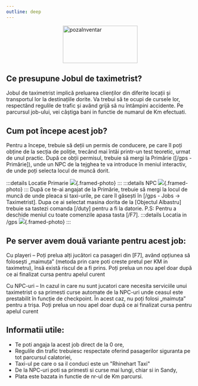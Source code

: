 ```yaml
---
outline: deep
---
```


<img src="https://www.pngplay.com/wp-content/uploads/12/Taxi-Driver-Transparent-File.png" alt="pozaInventar" width="200" height="100" style="display: block; margin: 0px auto;" >

## Ce presupune Jobul de taximetrist?
Jobul de taximetrist implică preluarea clienților din diferite locații și transportul lor la destinațiile dorite. Va trebui să te ocupi de cursele lor, respectând regulile 
de trafic și având grijă să nu întâmpini accidente. Pe parcursul job-ului, vei câștiga bani in functie de numarul de Km efectuati.

## Cum pot începe acest job?
Pentru a începe, trebuie să deții un permis de conducere, pe care îl poți obține de la secția de poliție, trecând mai întâi printr-un test teoretic, urmat de unul practic. După ce obții permisul, trebuie să mergi la Primărie ([/gps - Primărie]), unde un NPC de la tejghea te va introduce în meniul interactiv, de unde poți selecta locul de muncă dorit.

:::details Locatie Primarie
![](https://i.imgur.com/qE5Pk08.png){.framed-photo}
:::
:::details NPC
![](https://i.imgur.com/y4fhbHp.png){.framed-photo}
:::
După ce te-ai angajat de la Primărie, trebuie să mergi la locul de muncă de unde pleaca si taxi-urile, pe care îl găsești în [/gps - Jobs -> Taximetrist]. Dupa ce ai selectat masina dorita de la [Objectul Albastru] trebuie sa tastezi comanda [/duty] pentru a fi la datorie. P.S: Pentru a deschide meniul cu toate comenzile apasa tasta [/F7]. 
:::details Locatia in /gps
![](https://i.imgur.com/UisdSqH.png){.framed-photo}
:::

## Pe server avem două variante pentru acest job:

Cu playeri – Poți prelua alți jucători ca pasageri din [F7], având opțiunea să folosești „maimuța” (metoda prin care poti creste pretul per KM in taximetru), însă există riscul de a fi prins. Poți prelua un nou apel doar după ce ai finalizat cursa pentru apelul curent

Cu NPC-uri – In cazul in care nu sunt jucatori care necesita serviciile unui taximetrist o sa primesti curse automate de la NPC-uri unde ceasul este prestabilit în funcție de checkpoint. În acest caz, nu poți folosi „maimuța” pentru a trișa. Poți prelua un nou apel doar după ce ai finalizat cursa pentru apelul curent

## Informatii utile:
- Te poti angaja la acest job direct de la 0 ore,
- Regulile din trafic trebuiesc respectate oferind pasagerilor siguranta pe tot parcursul calatoriei,
- Taxi-ul pe care o sa il conduci este un "Rhinehart Taxi"
- De la NPC-uri poti sa primesti si curse mai lungi, chiar si in Sandy,
- Plata este bazata in functie de nr-ul de Km parcursi.

